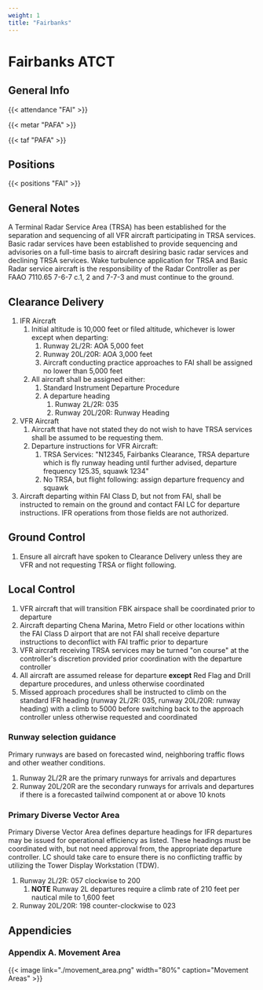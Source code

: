 ```yaml
---
weight: 1
title: "Fairbanks"
---
```


# Fairbanks ATCT

## General Info

{{< attendance "FAI" >}}

{{< metar "PAFA" >}}

{{< taf "PAFA" >}}

## Positions

{{< positions "FAI" >}}

## General Notes

A Terminal Radar Service Area (TRSA) has been established for the separation
and sequencing of all VFR aircraft participating in TRSA services. Basic radar
services have been established to provide sequencing and advisories on a
full-time basis to aircraft desiring basic radar services and declining TRSA
services. Wake turbulence application for TRSA and Basic Radar service aircraft
is the responsibility of the Radar Controller as per FAAO 7110.65 7-6-7 c.1, 2 and
7-7-3 and must continue to the ground.

## Clearance Delivery

1. IFR Aircraft
   1. Initial altitude is 10,000 feet or filed altitude, whichever is lower except when departing:
      1. Runway 2L/2R: AOA 5,000 feet
      2. Runway 20L/20R: AOA 3,000 feet
      3. Aircraft conducting practice approaches to FAI shall be assigned no lower than 5,000 feet
   2. All aircraft shall be assigned either:
      1. Standard Instrument Departure Procedure
      2. A departure heading
         1. Runway 2L/2R: 035
         2. Runway 20L/20R: Runway Heading
2. VFR Aircraft
   1. Aircraft that have not stated they do not wish to have TRSA services shall be assumed to be requesting them.
   2. Departure instructions for VFR Aircraft:
      1. TRSA Services: "N12345, Fairbanks Clearance, TRSA departure which is fly runway heading until further advised, departure frequency 125.35, squawk 1234"
      2. No TRSA, but flight following: assign departure frequency and squawk
3. Aircraft departing within FAI Class D, but not from FAI, shall be instructed to remain on the ground and contact FAI LC for departure instructions. IFR operations
   from those fields are not authorized.

## Ground Control

1. Ensure all aircraft have spoken to Clearance Delivery unless they are VFR and not requesting TRSA or flight following.
  
## Local Control

1. VFR aircraft that will transition FBK airspace shall be coordinated prior to departure
2. Aircraft departing Chena Marina, Metro Field or other locations within the FAI Class D airport that are not FAI shall receive departure instructions to deconflict with FAI
   traffic prior to departure
3. VFR aircraft receiving TRSA services may be turned "on course" at the controller's discretion provided prior coordination with the departure controller
4. All aircraft are assumed release for departure **except** Red Flag and Drill departure procedures, and unless otherwise coordinated
5. Missed approach procedures shall be instructed to climb on the standard IFR heading (runway 2L/2R: 035, runway 20L/20R: runway heading) with a climb to 5000 before switching back to
   the approach controller unless otherwise requested and coordinated

### Runway selection guidance

Primary runways are based on forecasted wind, neighboring traffic flows and other weather conditions.

1. Runway 2L/2R are the primary runways for arrivals and departures
2. Runway 20L/20R are the secondary runways for arrivals and departures if there is a forecasted tailwind component at or above 10 knots

### Primary Diverse Vector Area

Primary Diverse Vector Area defines departure headings for IFR departures may be issued for operational efficiency as listed. These headings must be coordinated with,
but not need approval from, the appropriate departure controller. LC should take care to ensure there is no conflicting traffic by utilizing the Tower Display Workstation (TDW).

1. Runway 2L/2R: 057 clockwise to 200
   1. **NOTE** Runway 2L departures require a climb rate of 210 feet per nautical mile to 1,600 feet
2. Runway 20L/20R: 198 counter-clockwise to 023

## Appendicies

### Appendix A. Movement Area

{{< image link="./movement_area.png" width="80%" caption="Movement Areas" >}}

